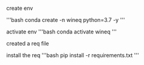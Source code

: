 create env

'''bash
conda create -n wineq python=3.7 -y
'''

activate env
'''bash
conda activate wineq
'''

created a req file

install the req
'''bash
pip install -r requirements.txt
'''
